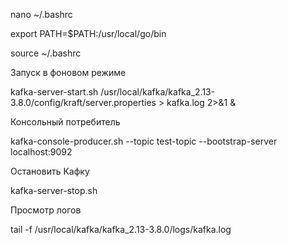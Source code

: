 nano ~/.bashrc

export PATH=$PATH:/usr/local/go/bin

source ~/.bashrc


Запуск в фоновом режиме

kafka-server-start.sh /usr/local/kafka/kafka_2.13-3.8.0/config/kraft/server.properties > kafka.log 2>&1 &

Консольный потребитель

kafka-console-producer.sh --topic test-topic --bootstrap-server localhost:9092


Остановить Кафку

kafka-server-stop.sh


Просмотр логов

tail -f /usr/local/kafka/kafka_2.13-3.8.0/logs/kafka.log


